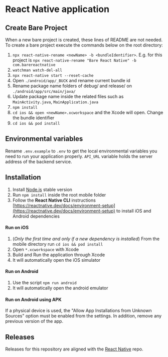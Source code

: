 # React Native application

## Create Bare Project
When a new bare project is created, these lines of README are not needed.
To create a bare project execute the commands below on the root directory:
1. `npx react-native-rename <newName> -b <bundleIdentifier>`. E.g. for this project is `npx react-native-rename "Bare React Native" -b com.barereactnative`
2. `watchman watch-del-all`
3. `npx react-native start --reset-cache`
4. Open `./android/app/_BUCK` and rename current bundle id
5. Rename package name folders of debug/ and release/ on `./android/app/src/main/java/`
6. Update package name inside the related files such as `MainActivity.java`, `MainApplication.java`
7. `npm install`
8. `cd ios && open <newName>.xcworkspace` and the Xcode will open. Change the bundle identifier
9. `cd ios && pod install`

## Environmental variables

Rename `.env.example` to `.env` to get the local environmental variables you need to run your application properly. `API_URL` variable holds the server address of the backend service.

## Installation

1. Install [Node.js](https://nodejs.org) stable version
2. Run `npm install` inside the root mobile folder
3. Follow the **React Native CLI** instructions [https://reactnative.dev/docs/environment-setup](https://reactnative.dev/docs/environment-setup) to install iOS and Android dependencies

#### Run on iOS

1. (*Only the first time and only if a new dependency is installed*) From the mobile directory run `cd ios && pod install`
2. Open `*.xcworkspace` with Xcode
3. Build and Run the application through Xcode
4. It will automatically open the iOS simulator

#### Run on Android

1. Use the script `npm run android`
2. It will automatically open the android emulator

#### Run on Android using APK

If a physical device is used, the "Allow App Installations from Unknown Sources" option must be enabled from the settings. In addition, remove any previous version of the app.

## Releases
Releases for this repository are aligned with the [React Native](https://github.com/facebook/react-native) repo.
